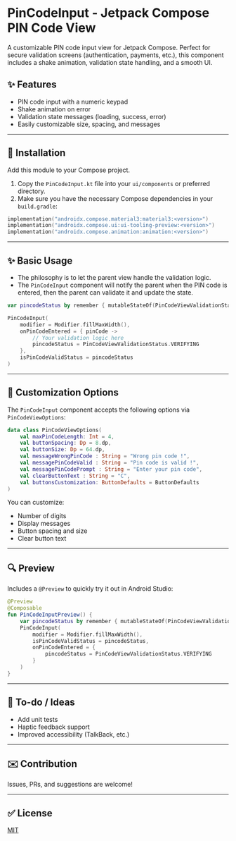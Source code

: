 # PinCodeInput - Jetpack Compose PIN Code View

A customizable PIN code input view for Jetpack Compose. Perfect for secure validation screens (authentication, payments, etc.), this component includes a shake animation, validation state handling, and a smooth UI.

## ✨ Features
- PIN code input with a numeric keypad
- Shake animation on error
- Validation state messages (loading, success, error)
- Easily customizable size, spacing, and messages

---

## 🚀 Installation

Add this module to your Compose project.

1. Copy the `PinCodeInput.kt` file into your `ui/components` or preferred directory.
2. Make sure you have the necessary Compose dependencies in your `build.gradle`:

```kotlin
implementation("androidx.compose.material3:material3:<version>")
implementation("androidx.compose.ui:ui-tooling-preview:<version>")
implementation("androidx.compose.animation:animation:<version>")
```

---

## ✨ Basic Usage
* The philosophy is to let the parent view handle the validation logic. 
* The `PinCodeInput` component will notify the parent when the PIN code is entered, then the parent can validate it and update the state.
```kotlin
var pincodeStatus by remember { mutableStateOf(PinCodeViewValidationStatus.IDLE) }

PinCodeInput(
    modifier = Modifier.fillMaxWidth(),
    onPinCodeEntered = { pinCode ->
        // Your validation logic here
        pincodeStatus = PinCodeViewValidationStatus.VERIFYING
    },
    isPinCodeValidStatus = pincodeStatus
)
```

---

## 🔧 Customization Options

The `PinCodeInput` component accepts the following options via `PinCodeViewOptions`:

```kotlin
data class PinCodeViewOptions(
    val maxPinCodeLength: Int = 4,
    val buttonSpacing: Dp = 8.dp,
    val buttonSize: Dp = 64.dp,
    val messageWrongPinCode : String = "Wrong pin code !",
    val messagePinCodeValid : String = "Pin code is valid !",
    val messagePinCodePrompt : String = "Enter your pin code",
    val clearButtonText : String = "C",
    val buttonsCustomization: ButtonDefaults = ButtonDefaults
)
```

You can customize:
- Number of digits
- Display messages
- Button spacing and size
- Clear button text

---

## 🔍 Preview

Includes a `@Preview` to quickly try it out in Android Studio:

```kotlin
@Preview
@Composable
fun PinCodeInputPreview() {
    var pincodeStatus by remember { mutableStateOf(PinCodeViewValidationStatus.IDLE) }
    PinCodeInput(
        modifier = Modifier.fillMaxWidth(),
        isPinCodeValidStatus = pincodeStatus,
        onPinCodeEntered = {
            pincodeStatus = PinCodeViewValidationStatus.VERIFYING
        }
    )
}
```

---

## 🌟 To-do / Ideas
- Add unit tests
- Haptic feedback support
- Improved accessibility (TalkBack, etc.)

---

## ✉️ Contribution
Issues, PRs, and suggestions are welcome!

---

## ✅ License
[MIT](LICENSE)